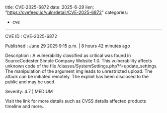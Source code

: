  
title: CVE-2025-6872
date: 2025-6-29
lien: "https://cvefeed.io/vuln/detail/CVE-2025-6872"
categories:
  - cve
---

CVE ID : CVE-2025-6872

Published :  June 29
2025
9:15 p.m. | 8 hours
42 minutes ago

Description : A vulnerability classified as critical was found in SourceCodester Simple Company Website 1.0. This vulnerability affects unknown code of the file /classes/SystemSettings.php?f=update_settings. The manipulation of the argument img leads to unrestricted upload. The attack can be initiated remotely. The exploit has been disclosed to the public and may be used.

Severity: 4.7 | MEDIUM

Visit the link for more details
such as CVSS details
affected products
timeline
and more...
